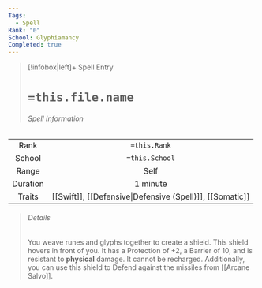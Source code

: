 ```yaml
---
Tags:
  - Spell
Rank: "0"
School: Glyphiamancy
Completed: true
---
```

> [!infobox|left]+ Spell Entry
> # `=this.file.name`
> ###### Spell Information
|          |                                                          |
|:--------:|:--------------------------------------------------------:|
|   Rank   |                       `=this.Rank`                       |
|  School  |                      `=this.School`                      |
|  Range   |                           Self                           |
| Duration |                         1 minute                         |
|  Traits  | [[Swift]], [[Defensive\|Defensive (Spell)]], [[Somatic]] |
> ###### *Details*
> You weave runes and glyphs together to create a shield. This shield hovers in front of you. It has a Protection of +2, a Barrier of 10, and is resistant to **physical** damage. It cannot be recharged.
> Additionally, you can use this shield to Defend against the missiles from [[Arcane Salvo]].
